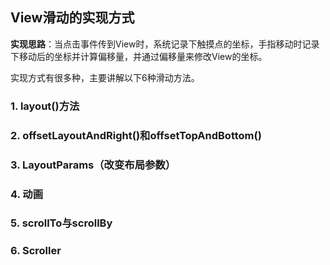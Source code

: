 ## View滑动的实现方式

**实现思路**：当点击事件传到View时，系统记录下触摸点的坐标，手指移动时记录下移动后的坐标并计算偏移量，并通过偏移量来修改View的坐标。

实现方式有很多种，主要讲解以下6种滑动方法。

### 1. layout()方法

### 2. offsetLayoutAndRight()和offsetTopAndBottom()

### 3. LayoutParams（改变布局参数）

### 4. 动画

### 5. scrollTo与scrollBy

### 6. Scroller

